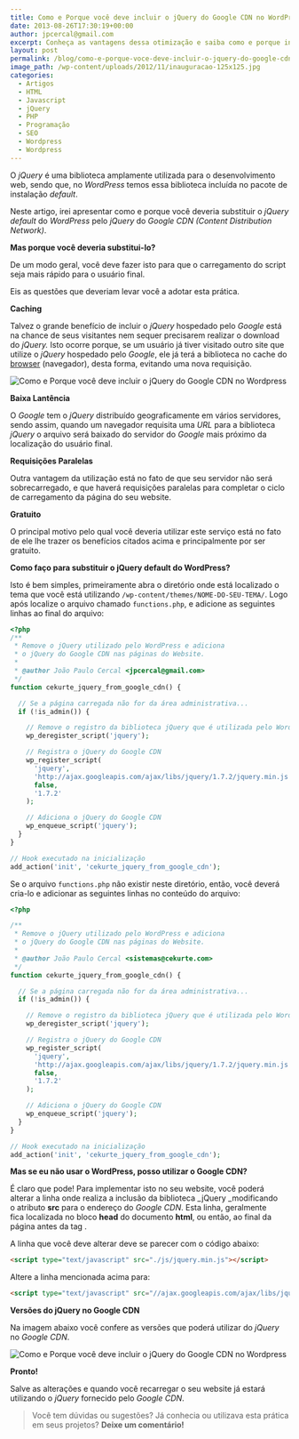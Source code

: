 ```yaml
---
title: Como e Porque você deve incluir o jQuery do Google CDN no WordPress
date: 2013-08-26T17:30:19+00:00
author: jpcercal@gmail.com
excerpt: Conheça as vantagens dessa otimização e saiba como e porque incluir o jQuery do Google CDN irá fazer com que o carregamento do seu website seja reduzido.
layout: post
permalink: /blog/como-e-porque-voce-deve-incluir-o-jquery-do-google-cdn-no-wordpress/
image_path: /wp-content/uploads/2012/11/inauguracao-125x125.jpg
categories:
  - Artigos
  - HTML
  - Javascript
  - jQuery
  - PHP
  - Programação
  - SEO
  - Wordpress
  - Wordpress
---
```


O _jQuery_ é uma biblioteca amplamente utilizada para o desenvolvimento web, sendo que, no _WordPress_ temos essa biblioteca incluída no pacote de instalação _default_.

Neste artigo, irei apresentar como e porque você deveria substituir o _jQuery_ _default_ do _WordPress_ pelo _jQuery_ do _Google CDN (Content Distribution Network)_.

**Mas porque você deveria substitui-lo?**

De um modo geral, você deve fazer isto para que o carregamento do script seja mais rápido para o usuário final.

Eis as questões que deveriam levar você a adotar esta prática.

**Caching**

Talvez o grande benefício de incluir o _jQuery_ hospedado pelo _Google_ está na chance de seus visitantes nem sequer precisarem realizar o download do _jQuery._ Isto ocorre porque, se um usuário já tiver visitado outro site que utilize o _jQuery_ hospedado pelo _Google_, ele já terá a biblioteca no cache do [browser](http://sistemas.cekurte.com/blog/navegadores-ou-browsers/ "Navegadores ou Browsers") (navegador), desta forma, evitando uma nova requisição.

![Como e Porque você deve incluir o jQuery do Google CDN no Wordpress](http://sistemas.cekurte.com/wp-content/uploads/2013/08/Google-CDN-jQuery.jpg "Como e Porque você deve incluir o jQuery do Google CDN no Wordpress")

**Baixa Lantência**

O _Google_ tem o _jQuery_ distribuído geograficamente em vários servidores, sendo assim, quando um navegador requisita uma _URL_ para a biblioteca _jQuery_ o arquivo será baixado do servidor do _Google_ mais próximo da localização do usuário final.

**Requisições Paralelas**

Outra vantagem da utilização está no fato de que seu servidor não será sobrecarregado, e que haverá requisições paralelas para completar o ciclo de carregamento da página do seu website.

**Gratuito**

O principal motivo pelo qual você deveria utilizar este serviço está no fato de ele lhe trazer os benefícios citados acima e principalmente por ser gratuito.

**Como faço para substituir o jQuery default do WordPress?**

Isto é bem simples, primeiramente abra o diretório onde está localizado o tema que você está utilizando `/wp-content/themes/NOME-DO-SEU-TEMA/`. Logo após localize o arquivo chamado `functions.php`, e adicione as seguintes linhas ao final do arquivo:

```php
<?php
/**
 * Remove o jQuery utilizado pelo WordPress e adiciona
 * o jQuery do Google CDN nas páginas do Website.
 *
 * @author João Paulo Cercal <jpcercal@gmail.com>
 */
function cekurte_jquery_from_google_cdn() {

  // Se a página carregada não for da área administrativa...
  if (!is_admin()) {

    // Remove o registro da biblioteca jQuery que é utilizada pelo WordPress
    wp_deregister_script('jquery');

    // Registra o jQuery do Google CDN
    wp_register_script(
      'jquery',
      'http://ajax.googleapis.com/ajax/libs/jquery/1.7.2/jquery.min.js',
      false,
      '1.7.2'
    );

    // Adiciona o jQuery do Google CDN
    wp_enqueue_script('jquery');
  }
}

// Hook executado na inicialização
add_action('init', 'cekurte_jquery_from_google_cdn');
```

Se o arquivo `functions.php` não existir neste diretório, então, você deverá cria-lo e adicionar as seguintes linhas no conteúdo do arquivo:

```php
<?php

/**
 * Remove o jQuery utilizado pelo WordPress e adiciona
 * o jQuery do Google CDN nas páginas do Website.
 *
 * @author João Paulo Cercal <sistemas@cekurte.com>
 */
function cekurte_jquery_from_google_cdn() {

  // Se a página carregada não for da área administrativa...
  if (!is_admin()) {

    // Remove o registro da biblioteca jQuery que é utilizada pelo WordPress
    wp_deregister_script('jquery');

    // Registra o jQuery do Google CDN
    wp_register_script(
      'jquery',
      'http://ajax.googleapis.com/ajax/libs/jquery/1.7.2/jquery.min.js',
      false,
      '1.7.2'
    );

    // Adiciona o jQuery do Google CDN
    wp_enqueue_script('jquery');
  }
}

// Hook executado na inicialização
add_action('init', 'cekurte_jquery_from_google_cdn');
```

**Mas se eu não usar o WordPress, posso utilizar o Google CDN?**

É claro que pode! Para implementar isto no seu website, você poderá alterar a linha onde realiza a inclusão da biblioteca _jQuery _modificando o atributo **src** para o endereço do _Google CDN_. Esta linha, geralmente fica localizada no bloco **head** do documento **html**, ou então, ao final da página antes da tag .

A linha que você deve alterar deve se parecer com o código abaixo:

```html
<script type="text/javascript" src="./js/jquery.min.js"></script>
```

Altere a linha mencionada acima para:

```html
<script type="text/javascript" src="//ajax.googleapis.com/ajax/libs/jquery/1.7.2/jquery.min.js"></script>
```

**Versões do jQuery no Google CDN**

Na imagem abaixo você confere as versões que poderá utilizar do _jQuery_ no _Google CDN_.

![Como e Porque você deve incluir o jQuery do Google CDN no Wordpress](http://sistemas.cekurte.com/wp-content/uploads/2013/08/jQuery-screenshot-do-Google-CDN.png "Como e Porque você deve incluir o jQuery do Google CDN no Wordpress")

**Pronto!**

Salve as alterações e quando você recarregar o seu website já estará utilizando o _jQuery_ fornecido pelo _Google CDN_.

> Você tem dúvidas ou sugestões? Já conhecia ou utilizava esta prática em seus projetos? **Deixe um comentário!**

